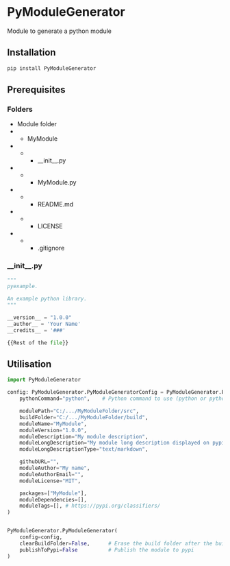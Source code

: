 # PyModuleGenerator
 Module to generate a python module

## Installation
```bash
pip install PyModuleGenerator
```

## Prerequisites
### Folders
- Module folder
- - MyModule
- - - \_\_init\_\_.py
- - - MyModule.py
- - - README.md
- - - LICENSE
- - - .gitignore
### \_\_init\_\_.py
```python
"""
pyexample.

An example python library.
"""

__version__ = "1.0.0"
__author__ = 'Your Name'
__credits__ = '###'

{{Rest of the file}}
```

## Utilisation
```python
import PyModuleGenerator

config: PyModuleGenerator.PyModuleGeneratorConfig = PyModuleGenerator.PyModuleGeneratorConfig(
    pythonCommand="python",    # Python command to use (python or python3 or py)

    modulePath="C:/.../MyModuleFolder/src",
    buildFolder="C:/.../MyModuleFolder/build",
    moduleName="MyModule",
    moduleVersion="1.0.0",
    moduleDescription="My module description",
    moduleLongDescription="My module long description displayed on pypi", # You can read file from README.md
    moduleLongDescriptionType="text/markdown",

    githubURL="",
    moduleAuthor="My name",
    moduleAuthorEmail="",
    moduleLicense="MIT",

    packages=["MyModule"],
    moduleDependencies=[],
    moduleTags=[], # https://pypi.org/classifiers/
)


PyModuleGenerator.PyModuleGenerator(
    config=config,
    clearBuildFolder=False,      # Erase the build folder after the build
    publishToPypi=False          # Publish the module to pypi
)
```